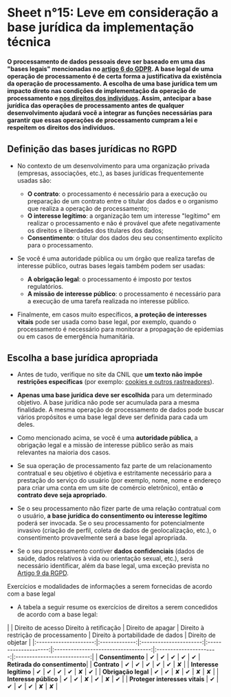 # Sheet n°15: Leve em consideração a base jurídica da implementação técnica

#### O processamento de dados pessoais deve ser baseado em uma das "bases legais" mencionadas no [artigo 6 do GDPR](https://eur-lex.europa.eu/legal-content/EN/TXT/HTML/?uri=CELEX:32016R0679&from=FR#d1e1888-1-1). A base legal de uma operação de processamento é de certa forma a justificativa da existência da operação de processamento. A escolha de uma base jurídica tem um impacto direto nas condições de implementação da operação de processamento e [nos direitos dos indivíduos](#Sheet_n°13_:_Preparing_the_exercise_of_persons_rights). Assim, antecipar a base jurídica das operações de processamento antes de qualquer desenvolvimento ajudará você a integrar as funções necessárias para garantir que essas operações de processamento cumpram a lei e respeitem os direitos dos indivíduos.

## Definição das bases jurídicas no RGPD

* No contexto de um desenvolvimento para uma organização privada (empresas, associações, etc.), as bases jurídicas frequentemente usadas são:
    * **O contrato**: o processamento é necessário para a execução ou preparação de um contrato entre o titular dos dados e o organismo que realiza a operação de processamento;
    * **O interesse legítimo**: a organização tem um interesse "legítimo" em realizar o processamento e não é provável que afete negativamente os direitos e liberdades dos titulares dos dados;
    * **Consentimento**: o titular dos dados deu seu consentimento explícito para o processamento.

* Se você é uma autoridade pública ou um órgão que realiza tarefas de interesse público, outras bases legais também podem ser usadas:
    * **A obrigação legal**: o processamento é imposto por textos regulatórios.
    * **A missão de interesse público**: o processamento é necessário para a execução de uma tarefa realizada no interesse público.

* Finalmente, em casos muito específicos, **a proteção de interesses vitais** pode ser usada como base legal, por exemplo, quando o processamento é necessário para monitorar a propagação de epidemias ou em casos de emergência humanitária.

## Escolha a base jurídica apropriada

* Antes de tudo, verifique no site da CNIL que **um texto não impõe restrições específicas** (por exemplo: [cookies e outros rastreadores](https://www.cnil.fr/sites/default/files/atoms/files/draft_recommendation_cookies_and_other_trackers_en.pdf)).

* **Apenas uma base jurídica deve ser escolhida** para um determinado objetivo. A base jurídica não pode ser acumulada para a mesma finalidade. A mesma operação de processamento de dados pode buscar vários propósitos e uma base legal deve ser definida para cada um deles.

* Como mencionado acima, se você é uma **autoridade pública**, a obrigação legal e a missão de interesse público serão as mais relevantes na maioria dos casos.

* Se sua operação de processamento faz parte de um relacionamento contratual e seu objetivo é objetiva e estritamente necessário para a prestação do serviço do usuário (por exemplo, nome, nome e endereço para criar uma conta em um site de comércio eletrônico), então **o contrato deve seja apropriado**.

* Se o seu processamento não fizer parte de uma relação contratual com o usuário, **a base jurídica do consentimento ou interesse legítimo** poderá ser invocada. Se o seu processamento for potencialmente invasivo (criação de perfil, coleta de dados de geolocalização, etc.), o consentimento provavelmente será a base legal apropriada.

* Se o seu processamento contiver **dados confidenciais** (dados de saúde, dados relativos à vida ou orientação sexual, etc.), será necessário identificar, além da base legal, uma exceção prevista no [Artigo 9 da RGPD](https://eur-lex.europa.eu/legal-content/EN/TXT/HTML/?uri=CELEX:32016R0679&from=FR#d1e2051-1-1).

Exercícios e modalidades de informações a serem fornecidas de acordo com a base legal

* A tabela a seguir resume os exercícios de direitos a serem concedidos de acordo com a base legal:

| | Direito de acesso Direito à retificação | Direito de apagar | Direito à restrição de processamento | Direito à portabilidade de dados | Direito de objetar |
|:---------------------:|:-------------:|:----------------------:|:--------------------:|:-----------------------------------:|:----------------------:|:---------------------------:|
| **Consentimento**      | ✔             | ✔                      | ✔                    | ✔                                   | ✔                      | **Retirada do consentimento**|
| **Contrato**           | ✔             | ✔                      | ✔                    | ✔                                   | ✔                      | ✘                           |
| **Interesse legítimo**  | ✔             | ✔                      | ✔                    | ✔                                   | ✘                      | ✔                           |
| **Obrigação legal** | ✔             | ✔                      | ✘                    | ✔                                   | ✘                      | ✘                           |
| **Interesse público**    | ✔             | ✔                      | ✘                    | ✔                                   | ✘                      | ✔                           |
| **Proteger interesses vitais**   | ✔             | ✔                      | ✔                    | ✔                                   | ✘                      | ✘                           |







